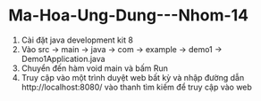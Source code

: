 # Ma-Hoa-Ung-Dung---Nhom-14
1. Cài đặt java development kit 8
2. Vào src -> main -> java -> com -> example -> demo1 -> Demo1Application.java
3. Chuyển đến hàm void main và bấm Run
4. Truy cập vào một trình duyệt web bất kỳ và nhập đường dẫn http://localhost:8080/
vào thanh tìm kiếm để truy cập vào web
